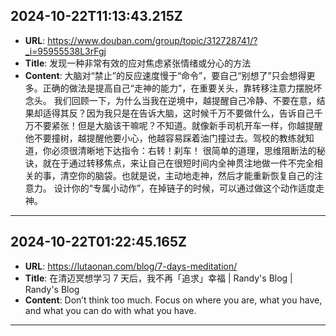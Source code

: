 
  ## 2024-10-22T11:13:43.215Z
  
  - **URL**: https://www.douban.com/group/topic/312728741/?_i=95955538L3rFgj
  - **Title**: 发现一种非常有效的应对焦虑紧张情绪或分心的方法
  - **Content**: 大脑对“禁止”的反应速度慢于“命令”，要自己“别想了”只会想得更多。正确的做法是提高自己“走神的能力”，在重要关头，靠转移注意力摆脱坏念头。  我们回顾一下，为什么当我在逆境中，越提醒自己冷静、不要在意，结果却适得其反？因为我只是在告诉大脑，这时候千万不要做什么，告诉自己千万不要紧张！但是大脑该干嘛呢？不知道。就像新手司机开车一样，你越提醒他不要撞树，越提醒他要小心，他越容易踩着油门撞过去。驾校的教练就知道，你必须很清晰地下达指令：右转！刹车！  很简单的道理，思维阻断法的秘诀，就在于通过转移焦点，来让自己在很短时间内全神贯注地做一件不完全相关的事，清空你的脑袋。也就是说，主动地走神，然后才能重新恢复自己的注意力。 设计你的“专属小动作”，在掉链子的时候，可以通过做这个动作适度走神。
  
  
  ---
  
  ## 2024-10-22T01:22:45.165Z
  
  - **URL**: https://lutaonan.com/blog/7-days-meditation/
  - **Title**: 在清迈冥想学习 7 天后，我不再「追求」幸福 | Randy's Blog | Randy's Blog
  - **Content**: Don’t think too much. Focus on where you are, what you have, and what you can do with what you have.
  
  
  ---
  